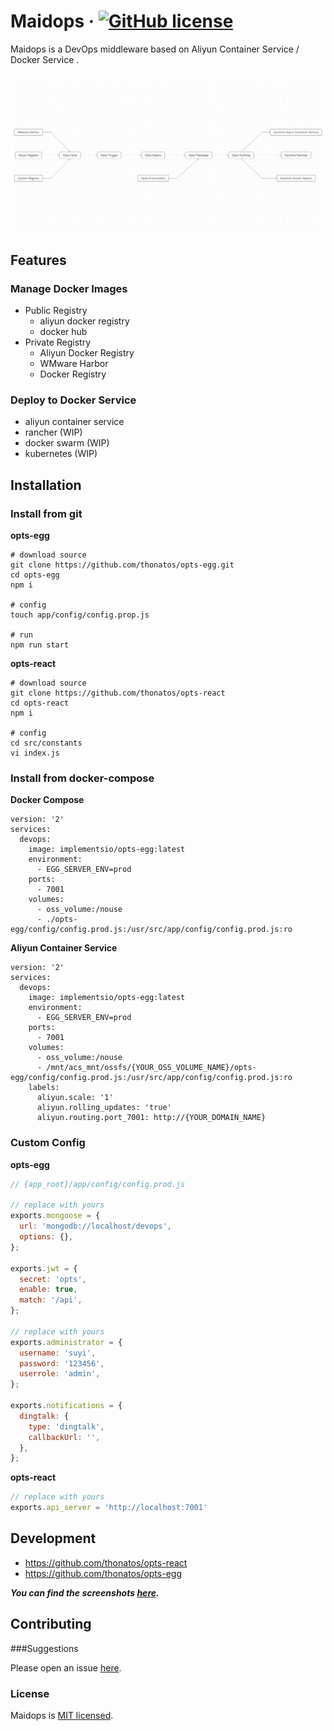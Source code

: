 # Maidops  &middot;  [![GitHub license](https://img.shields.io/badge/license-MIT-blue.svg)](https://github.com/thonatos/maidops/blob/master/LICENSE)

Maidops is a  DevOps middleware based on Aliyun Container Service / Docker Service .

![](./assets/comp-relation.png)

## Features

### Manage Docker Images

- Public Registry
	- aliyun docker registry
	- docker hub
- Private Registry
	- Aliyun Docker Registry
	- WMware Harbor 
	- Docker Registry

### Deploy to Docker Service

- aliyun container service
- rancher (WIP)
- docker swarm (WIP)
- kubernetes (WIP)

## Installation

### Install from git

**opts-egg**

```
# download source
git clone https://github.com/thonatos/opts-egg.git
cd opts-egg
npm i

# config
touch app/config/config.prop.js

# run
npm run start
```

**opts-react**

```
# download source
git clone https://github.com/thonatos/opts-react
cd opts-react
npm i

# config
cd src/constants
vi index.js

```

### Install from docker-compose

**Docker Compose**

```
version: '2'
services:
  devops:
    image: implementsio/opts-egg:latest
    environment:
      - EGG_SERVER_ENV=prod  
    ports:
      - 7001
    volumes:
      - oss_volume:/nouse
      - ./opts-egg/config/config.prod.js:/usr/src/app/config/config.prod.js:ro
```

**Aliyun Container Service**

```
version: '2'
services:
  devops:
    image: implementsio/opts-egg:latest
    environment:
      - EGG_SERVER_ENV=prod  
    ports:
      - 7001
    volumes:
      - oss_volume:/nouse
      - /mnt/acs_mnt/ossfs/{YOUR_OSS_VOLUME_NAME}/opts-egg/config/config.prod.js:/usr/src/app/config/config.prod.js:ro
    labels:
      aliyun.scale: '1'
      aliyun.rolling_updates: 'true'
      aliyun.routing.port_7001: http://{YOUR_DOMAIN_NAME}
```

### Custom Config

**opts-egg**

```js
// {app_root}/app/config/config.prod.js

// replace with yours
exports.mongoose = {
  url: 'mongodb://localhost/devops',
  options: {},
};

exports.jwt = {
  secret: 'opts',
  enable: true,
  match: '/api',
};

// replace with yours
exports.administrator = {
  username: 'suyi',
  password: '123456',
  userrole: 'admin',
};

exports.notifications = {
  dingtalk: {
    type: 'dingtalk',
    callbackUrl: '',
  },
};
```

**opts-react**

```js
// replace with yours
exports.api_server = 'http://localhost:7001'
```

## Development

- https://github.com/thonatos/opts-react
- https://github.com/thonatos/opts-egg

***You can find the screenshots [here](./opts-react.md).***

## Contributing

###Suggestions

Please open an issue [here](https://github.com/thonatos/maidops/issues).

### License

Maidops is [MIT licensed](./LICENSE).